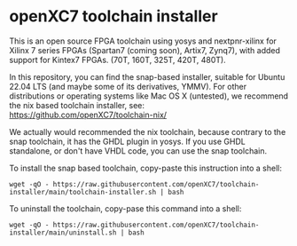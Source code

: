 # openXC7 toolchain installer

This is an open source FPGA toolchain using yosys and nextpnr-xilinx for 
Xilinx 7 series FPGAs (Spartan7 (coming soon), Artix7, Zynq7),
with added support for Kintex7 FPGAs. (70T, 160T, 325T, 420T, 480T).

In this repository, you can find the snap-based installer, suitable
for Ubuntu 22.04 LTS (and maybe some of its derivatives, YMMV).
For other distributions or operating systems like Mac OS X (untested),
we recommend the nix based toolchain installer, see:
https://github.com/openXC7/toolchain-nix/

We actually would recommended the nix toolchain, because contrary to the snap toolchain,
it has the GHDL plugin in yosys. If you use GHDL standalone,
or don't have VHDL code, you can use the snap toolchain.

To install the snap based toolchain, copy-paste this instruction into a shell:
```
wget -qO - https://raw.githubusercontent.com/openXC7/toolchain-installer/main/toolchain-installer.sh | bash
```

To uninstall the toolchain, copy-pase this command into a shell:
```
wget -qO - https://raw.githubusercontent.com/openXC7/toolchain-installer/main/uninstall.sh | bash
```
